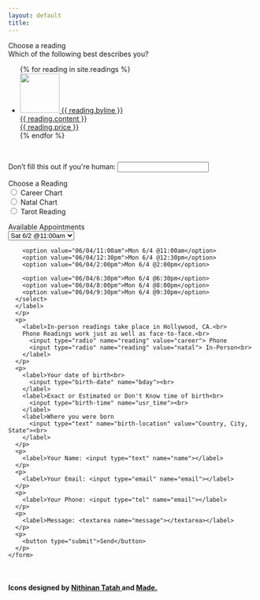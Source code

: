 ```yaml
---
layout: default
title:
---
```

<body>
<article class="store">
  <div class="store-header">
    <h7>Choose a reading</h7>
      <div class="store-subhead">
          <h9>Which of the following best describes you?</h9>
      </div>
  </div>
  <div class="store-items">
    <ul>
      {% for reading in site.readings %}
        <li>
          <a href="{{ reading.url }}">
          <span class="store-images"><img src="{{ site.github.url }}/assets/img/{{ reading.image }}" height="80px" width="80px"></span>
          <h8>{{ reading.byline }}</h8>
          <br>{{ reading.content }}
          <br>{{ reading.price }}
          </a>
        </li>
      {% endfor %}
    </ul>
  </div>
  <div class="store-subhead">
    <br>
    <form name="contact" method="POST" data-netlify="true" action="/thank_you.md">
      <p class="hidden">   <!--- This is to distract bots using .hidden in the _default CSS file-->
        <label>Don’t fill this out if you're human: <input name="bot-field"></label>
      </p>
      <p>
        <label>Choose a Reading<br>
          <input type="radio" name="reading" value="career"> Career Chart<br>
          <input type="radio" name="reading" value="natal"> Natal Chart<br>
          <input type="radio" name="reading" value="tarot"> Tarot Reading<br>
        </label>
      </p>
      <p><label>Available Appointments<br>
        <select name="schedule-date-time">
        <option value="06/02/11:00am">Sat 6/2 @11:00am</option>
        <option value="06/02/12:30pm">Sat 6/2 @12:30pm</option>
        <option value="06/02/2:00pm">Sat 6/2 @2:00pm</option>

        <option value="06/04/11:00am">Mon 6/4 @11:00am</option>
        <option value="06/04/12:30pm">Mon 6/4 @12:30pm</option>
        <option value="06/04/2:00pm">Mon 6/4 @2:00pm</option>

        <option value="06/04/6:30pm">Mon 6/4 @6:30pm</option>
        <option value="06/04/8:00pm">Mon 6/4 @8:00pm</option>
        <option value="06/04/9:30pm">Mon 6/4 @9:30pm</option>
      </select>
      </label>
      </p>
      <p>
        <label>In-person readings take place in Hollywood, CA.<br>
        Phone Readings work just as well as face-to-face.<br>
          <input type="radio" name="reading" value="career"> Phone
          <input type="radio" name="reading" value="natal"> In-Person<br>
        </label>
      </p>
      <p>
        <label>Your date of birth<br>
          <input type="birth-date" name="bday"><br>
        </label>
        <label>Exact or Estimated or Don't Know time of birth<br>
          <input type="birth-time" name="usr_time"><br>
        </label>
        <label>Where you were born
          <input type="text" name="birth-location" value="Country, City, State"><br>
        </label>
      </p>
      <p>
        <label>Your Name: <input type="text" name="name"></label>   
      </p>
      <p>
        <label>Your Email: <input type="email" name="email"></label>
      </p>
      <p>
        <label>Your Phone: <input type="tel" name="email"></label>
      </p>
      <p>
        <label>Message: <textarea name="message"></textarea></label>
      </p>
      <p>
        <button type="submit">Send</button>
      </p>
    </form>
  </div>
</article>
<br>
<div class="attribution">
  <h4>Icons designed by <a target="_blank" href="https://thenounproject.com/noomtah/"> Nithinan Tatah </a> and <a target="_blank" href="https://thenounproject.com/elki/"> Made.</a></h4>
</div>
</body>
